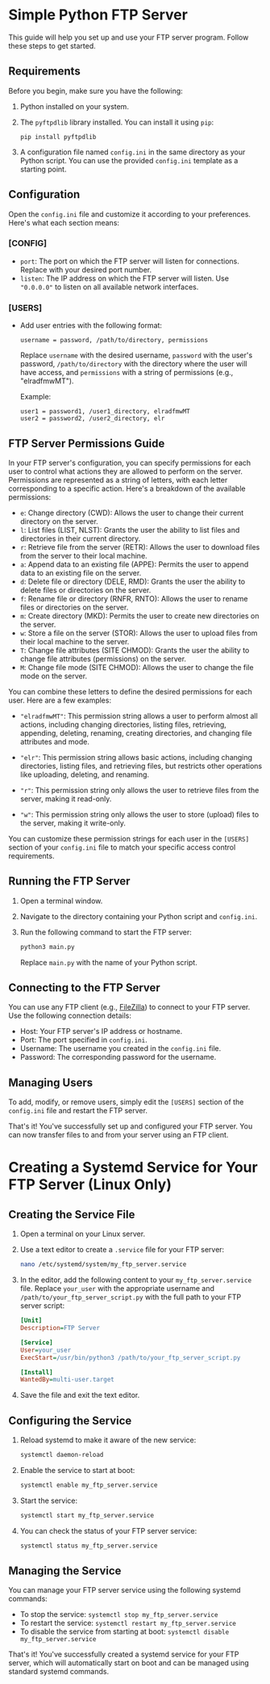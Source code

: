 # Simple Python FTP Server

This guide will help you set up and use your FTP server program. Follow these steps to get started.

## Requirements

Before you begin, make sure you have the following:

1. Python installed on your system.
2. The `pyftpdlib` library installed. You can install it using `pip`:

    ```
    pip install pyftpdlib
    ```

3. A configuration file named `config.ini` in the same directory as your Python script. You can use the provided `config.ini` template as a starting point.

## Configuration

Open the `config.ini` file and customize it according to your preferences. Here's what each section means:

### [CONFIG]

- `port`: The port on which the FTP server will listen for connections. Replace with your desired port number.
- `listen`: The IP address on which the FTP server will listen. Use `"0.0.0.0"` to listen on all available network interfaces.

### [USERS]

- Add user entries with the following format:

    ```
    username = password, /path/to/directory, permissions
    ```

    Replace `username` with the desired username, `password` with the user's password, `/path/to/directory` with the directory where the user will have access, and `permissions` with a string of permissions (e.g., "elradfmwMT").

    Example:

    ```
    user1 = password1, /user1_directory, elradfmwMT
    user2 = password2, /user2_directory, elr
    ```

## FTP Server Permissions Guide

In your FTP server's configuration, you can specify permissions for each user to control what actions they are allowed to perform on the server. Permissions are represented as a string of letters, with each letter corresponding to a specific action. Here's a breakdown of the available permissions:

- `e`: Change directory (CWD): Allows the user to change their current directory on the server.
- `l`: List files (LIST, NLST): Grants the user the ability to list files and directories in their current directory.
- `r`: Retrieve file from the server (RETR): Allows the user to download files from the server to their local machine.
- `a`: Append data to an existing file (APPE): Permits the user to append data to an existing file on the server.
- `d`: Delete file or directory (DELE, RMD): Grants the user the ability to delete files or directories on the server.
- `f`: Rename file or directory (RNFR, RNTO): Allows the user to rename files or directories on the server.
- `m`: Create directory (MKD): Permits the user to create new directories on the server.
- `w`: Store a file on the server (STOR): Allows the user to upload files from their local machine to the server.
- `T`: Change file attributes (SITE CHMOD): Grants the user the ability to change file attributes (permissions) on the server.
- `M`: Change file mode (SITE CHMOD): Allows the user to change the file mode on the server.

You can combine these letters to define the desired permissions for each user. Here are a few examples:

- `"elradfmwMT"`: This permission string allows a user to perform almost all actions, including changing directories, listing files, retrieving, appending, deleting, renaming, creating directories, and changing file attributes and mode.

- `"elr"`: This permission string allows basic actions, including changing directories, listing files, and retrieving files, but restricts other operations like uploading, deleting, and renaming.

- `"r"`: This permission string only allows the user to retrieve files from the server, making it read-only.

- `"w"`: This permission string only allows the user to store (upload) files to the server, making it write-only.

You can customize these permission strings for each user in the `[USERS]` section of your `config.ini` file to match your specific access control requirements.


## Running the FTP Server

1. Open a terminal window.
2. Navigate to the directory containing your Python script and `config.ini`.
3. Run the following command to start the FTP server:

    ```bash
    python3 main.py
    ```

    Replace `main.py` with the name of your Python script.

## Connecting to the FTP Server

You can use any FTP client (e.g., [FileZilla](https://filezilla-project.org/download.php)) to connect to your FTP server. Use the following connection details:

- Host: Your FTP server's IP address or hostname.
- Port: The port specified in `config.ini`.
- Username: The username you created in the `config.ini` file.
- Password: The corresponding password for the username.

## Managing Users

To add, modify, or remove users, simply edit the `[USERS]` section of the `config.ini` file and restart the FTP server.

That's it! You've successfully set up and configured your FTP server. You can now transfer files to and from your server using an FTP client.

# Creating a Systemd Service for Your FTP Server (Linux Only)

## Creating the Service File

1. Open a terminal on your Linux server.

2. Use a text editor to create a `.service` file for your FTP server:

    ```bash
    nano /etc/systemd/system/my_ftp_server.service
    ```

3. In the editor, add the following content to your `my_ftp_server.service` file. Replace `your_user` with the appropriate username and `/path/to/your_ftp_server_script.py` with the full path to your FTP server script:

    ```ini
    [Unit]
    Description=FTP Server

    [Service]
    User=your_user
    ExecStart=/usr/bin/python3 /path/to/your_ftp_server_script.py

    [Install]
    WantedBy=multi-user.target
    ```

4. Save the file and exit the text editor.

## Configuring the Service

1. Reload systemd to make it aware of the new service:

    ```bash
    systemctl daemon-reload
    ```

2. Enable the service to start at boot:

    ```bash
    systemctl enable my_ftp_server.service
    ```

3. Start the service:

    ```bash
    systemctl start my_ftp_server.service
    ```

4. You can check the status of your FTP server service:

    ```bash
    systemctl status my_ftp_server.service
    ```

## Managing the Service

You can manage your FTP server service using the following systemd commands:

- To stop the service: `systemctl stop my_ftp_server.service`
- To restart the service: `systemctl restart my_ftp_server.service`
- To disable the service from starting at boot: `systemctl disable my_ftp_server.service`

That's it! You've successfully created a systemd service for your FTP server, which will automatically start on boot and can be managed using standard systemd commands.